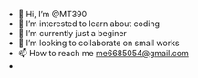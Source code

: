 - 👋 Hi, I’m @MT390
- 👀 I’m interested to learn about coding
- 🌱 I’m currently just a beginer
- 💞️ I’m looking to collaborate on small works
- 📫 How to reach me me6685054@gmail.com
-    

<!---
MT390/MT390 is a ✨ special ✨ repository because its `README.md` (this file) appears on your GitHub profile.
You can click the Preview link to take a look at your changes.
--->
